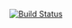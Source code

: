 [![Build Status](https://travis-ci.com/kabinja/ikora-core.svg?branch=master)](https://travis-ci.com/kabinja/ikora-core)

